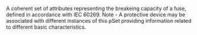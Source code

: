 A coherent set of attributes representing the breakeing capacity of a fuse, defined in accordance with IEC 60269. Note - A protective device may be associated with different instances of this pSet providing information related to different  basic characteristics.